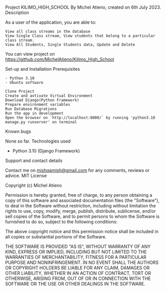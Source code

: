 
Project KILIMO_HIGH_SCHOOL
By Michel Atieno, created on 6th July 2023.
Description

As a user of the application, you are able to:

    View all class streams in the database
    View Single Class stream, View students that belong to a particular class stream.
    View All Students, Single Students data, Update and Delete

You can view project on https://github.com/MichelAtieno/Kilimo_High_School


Set-up and Installation
Prerequisites

    - Python 3.10
    - Ubuntu software

    Clone Project
    Create and avtivate Virtual Environment
    Download Django(Python Framework)
    Prepare environment variables
    Run Database Migrations
    Run the app in development
    Open the browser on `http://localhost:8000/` by running 'python3.10 manage.py runserver' on terminal

Known bugs

None so far.
Technologies used

- Python 3.10 (Django Framework)

Support and contact details

Contact me on mishqamish@gmail.com for any comments, reviews or advice.
MIT License

Copyright (c) Michel Atieno

Permission is hereby granted, free of charge, to any person obtaining a copy of this software and associated documentation files (the "Software"), to deal in the Software without restriction, including without limitation the rights to use, copy, modify, merge, publish, distribute, sublicense, and/or sell copies of the Software, and to permit persons to whom the Software is furnished to do so, subject to the following conditions:

The above copyright notice and this permission notice shall be included in all copies or substantial portions of the Software.

THE SOFTWARE IS PROVIDED "AS IS", WITHOUT WARRANTY OF ANY KIND, EXPRESS OR IMPLIED, INCLUDING BUT NOT LIMITED TO THE WARRANTIES OF MERCHANTABILITY, FITNESS FOR A PARTICULAR PURPOSE AND NONINFRINGEMENT. IN NO EVENT SHALL THE AUTHORS OR COPYRIGHT HOLDERS BE LIABLE FOR ANY CLAIM, DAMAGES OR OTHER LIABILITY, WHETHER IN AN ACTION OF CONTRACT, TORT OR OTHERWISE, ARISING FROM, OUT OF OR IN CONNECTION WITH THE SOFTWARE OR THE USE OR OTHER DEALINGS IN THE SOFTWARE.